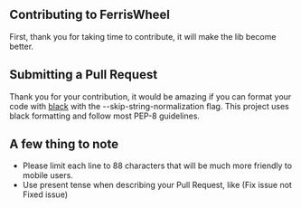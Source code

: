 ## Contributing to FerrisWheel

First, thank you for taking time to contribute, it will make the lib become better.

## Submitting a Pull Request
Thank you for your contribution, it would be amazing if you can format your code with [black]() with the --skip-string-normalization flag. This project uses black formatting and follow most PEP-8 guidelines.

## A few thing to note
- Please limit each line to 88 characters that will be much more friendly to mobile users.
- Use present tense when describing your Pull Request, like (Fix issue not Fixed issue)
